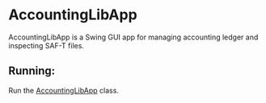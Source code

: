# AccountingLibApp

AccountingLibApp is a Swing GUI app for managing accounting ledger and inspecting SAF-T files.

## Running:
Run the [AccountingLibApp](src/main/java/org/accountinglib/gui/AccountingLibApp.java) class.
